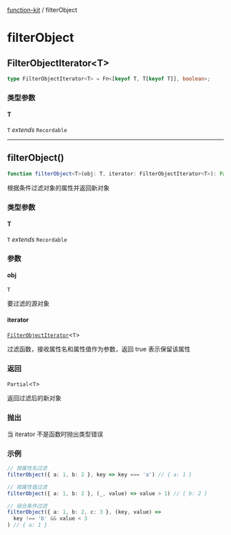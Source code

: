 [function-kit](index.md) / filterObject

# filterObject

## FilterObjectIterator\<T\>

```ts
type FilterObjectIterator<T> = Fn<[keyof T, T[keyof T]], boolean>;
```

### 类型参数

#### T

`T` *extends* `Recordable`

***

## filterObject()

```ts
function filterObject<T>(obj: T, iterator: FilterObjectIterator<T>): Partial<T>
```

根据条件过滤对象的属性并返回新对象

### 类型参数

#### T

`T` *extends* `Recordable`

### 参数

#### obj

`T`

要过滤的源对象

#### iterator

[`FilterObjectIterator`](#filterobjectiterator)\<`T`\>

过滤函数，接收属性名和属性值作为参数，返回 true 表示保留该属性

### 返回

`Partial`\<`T`\>

返回过滤后的新对象

### 抛出

当 iterator 不是函数时抛出类型错误

### 示例

```ts
// 按属性名过滤
filterObject({ a: 1, b: 2 }, key => key === 'a') // { a: 1 }

// 按属性值过滤
filterObject({ a: 1, b: 2 }, (_, value) => value > 1) // { b: 2 }

// 组合条件过滤
filterObject({ a: 1, b: 2, c: 3 }, (key, value) =>
  key !== 'b' && value < 3
) // { a: 1 }
```
